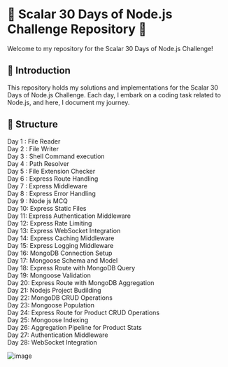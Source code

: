 # 🚀 Scalar 30 Days of Node.js Challenge Repository 🚀  <br>
Welcome to my repository for the Scalar 30 Days of Node.js Challenge!

## 🌟 Introduction  <br>
This repository holds my solutions and implementations for the Scalar 30 Days of Node.js Challenge. Each day, I embark on a coding task related to Node.js, and here, I document my journey.

## 📂 Structure  <br>
Day 1 : File Reader  <br>
Day 2 : File Writer   <br>
Day 3 : Shell Command execution  <br>
Day 4 : Path Resolver  <br>
Day 5 : File Extension Checker<br>
Day 6 : Express Route Handling <br>
Day 7 : Express Middleware <br>
Day 8 : Express Error Handling<br>
Day 9 : Node js MCQ<br>
Day 10: Express Static Files<br>
Day 11: Express Authentication Middleware<br>
Day 12: Express Rate Limiting <br>
Day 13: Express WebSocket Integration<br>
Day 14:  Express Caching Middleware <br>
Day 15:  Express Logging Middleware<br>
Day 16:  MongoDB Connection Setup<br>
Day 17:  Mongoose Schema and Model<br>
Day 18:  Express Route with MongoDB Query<br>
Day 19:  Mongoose Validation<br>
Day 20:  Express Route with MongoDB Aggregation<br>
Day 21:  Nodejs Project Budilding <br>
Day 22:  MongoDB CRUD Operations<br>
Day 23:  Mongoose Population<br>
Day 24:  Express Route for Product CRUD Operations<br>
Day 25:  Mongoose Indexing<br>
Day 26:  Aggregation Pipeline for Product Stats<br>
Day 27:  Authentication Middleware<br>
Day 28:  WebSocket Integration<br>

![image](https://github.com/psanthosh07/30_days_of_nodejs/assets/58479203/3598e060-9d9b-4dee-b585-d4c9d5646cff)

